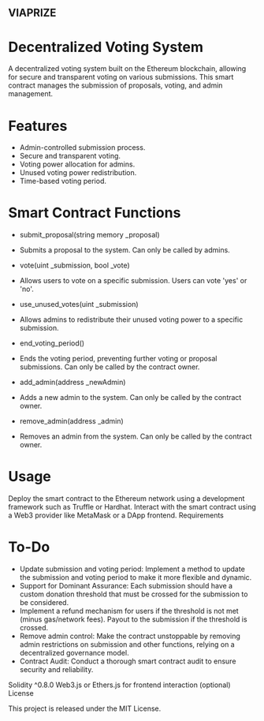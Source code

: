 ## VIAPRIZE

# Decentralized Voting System

A decentralized voting system built on the Ethereum blockchain, allowing for secure and transparent voting on various submissions. This smart contract manages the submission of proposals, voting, and admin management.

# Features

- Admin-controlled submission process.
- Secure and transparent voting.
- Voting power allocation for admins.
- Unused voting power redistribution.
- Time-based voting period.

# Smart Contract Functions

* submit_proposal(string memory _proposal)
* Submits a proposal to the system. Can only be called by admins.

* vote(uint _submission, bool _vote)
* Allows users to vote on a specific submission. Users can vote 'yes' or 'no'.

* use_unused_votes(uint _submission)
* Allows admins to redistribute their unused voting power to a specific submission.

* end_voting_period()
* Ends the voting period, preventing further voting or proposal submissions. Can only be called by the contract owner.

* add_admin(address _newAdmin)
* Adds a new admin to the system. Can only be called by the contract owner.

* remove_admin(address _admin)
* Removes an admin from the system. Can only be called by the contract owner.

# Usage

Deploy the smart contract to the Ethereum network using a development framework such as Truffle or Hardhat.
Interact with the smart contract using a Web3 provider like MetaMask or a DApp frontend.
Requirements

# To-Do

 + Update submission and voting period: Implement a method to update the submission and voting period to make it more flexible and dynamic.
 + Support for Dominant Assurance: Each submission should have a custom donation threshold that must be crossed for the submission to be considered.
 + Implement a refund mechanism for users if the threshold is not met (minus gas/network fees). Payout to the submission if the threshold is crossed.
 + Remove admin control: Make the contract unstoppable by removing admin restrictions on submission and other functions, relying on a decentralized governance model.
 + Contract Audit: Conduct a thorough smart contract audit to ensure security and reliability.

Solidity ^0.8.0
Web3.js or Ethers.js for frontend interaction (optional)
License

This project is released under the MIT License.